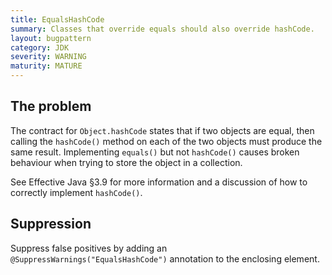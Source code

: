 ```yaml
---
title: EqualsHashCode
summary: Classes that override equals should also override hashCode.
layout: bugpattern
category: JDK
severity: WARNING
maturity: MATURE
---
```


<!--
*** AUTO-GENERATED, DO NOT MODIFY ***
To make changes, edit the @BugPattern annotation or the explanation in docs/bugpattern.
-->

## The problem
The contract for `Object.hashCode` states that if two objects are equal, then
calling the `hashCode()` method on each of the two objects must produce the same
result. Implementing `equals()` but not `hashCode()` causes broken behaviour
when trying to store the object in a collection.

See Effective Java §3.9 for more information and a discussion of how to
correctly implement `hashCode()`.

## Suppression
Suppress false positives by adding an `@SuppressWarnings("EqualsHashCode")` annotation to the enclosing element.
